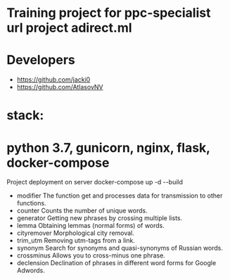                                
# Training project for ppc-specialist url project adirect.ml
# Developers
- https://github.com/jacki0
- https://github.com/AtlasovNV
# stack:
# python 3.7, gunicorn, nginx, flask, docker-compose 

Project deployment on server
docker-compose up -d --build

- modifier 
The function get and processes data for transmission to other functions.
- counter 
Counts the number of unique words.
- generator 
Getting new phrases by crossing multiple lists.
- lemma 
Obtaining lemmas (normal forms) of words.
- cityremover 
Morphological city removal.
- trim_utm 
Removing utm-tags from a link.
- synonym 
Search for synonyms and quasi-synonyms of Russian words.
- crossminus 
Allows you to cross-minus one phrase.
- declension
Declination of phrases in different word forms for Google Adwords.
